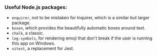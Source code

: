 ### Useful Node.js packages: 
- `enquirer`, not to be mistaken for Inquirer, which is a similar but larger package.
- `boxen`, which provides the beautifully automatic boxes around text.
- `chalk`, a classic.
- `log-symbols`, for rendering emoji that don't break if the user is running this app on Windows.
- `vitest`, a replacement for Jest.
